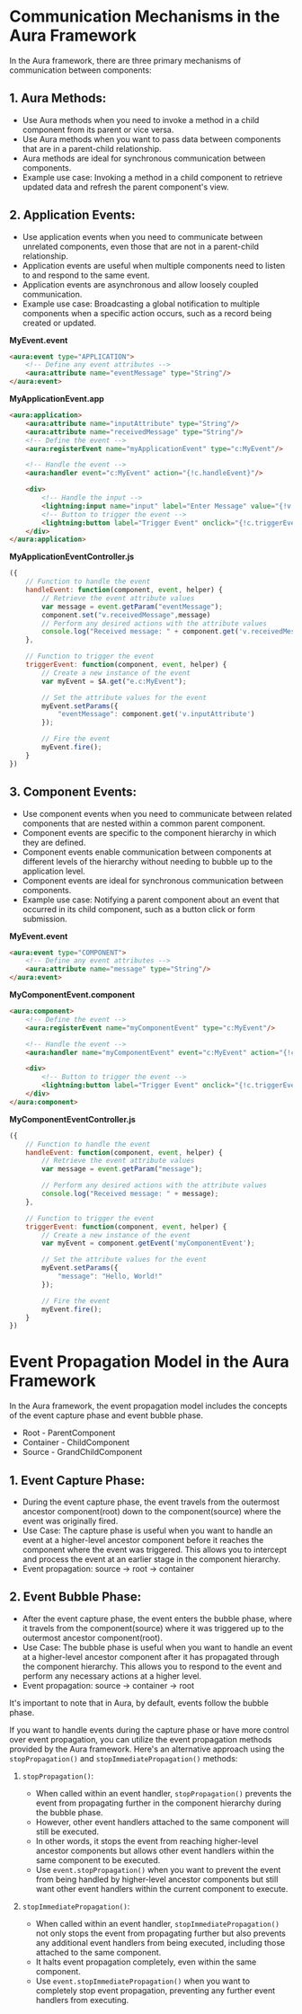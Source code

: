 # Communication Mechanisms in the Aura Framework
In the Aura framework, there are three primary mechanisms of communication between components: 

## 1. Aura Methods:
   - Use Aura methods when you need to invoke a method in a child component from its parent or vice versa.
   - Use Aura methods when you want to pass data between components that are in a parent-child relationship.
   - Aura methods are ideal for synchronous communication between components.
   - Example use case: Invoking a method in a child component to retrieve updated data and refresh the parent component's view.

## 2. Application Events:
   - Use application events when you need to communicate between unrelated components, even those that are not in a parent-child relationship.
   - Application events are useful when multiple components need to listen to and respond to the same event.
   - Application events are asynchronous and allow loosely coupled communication.
   - Example use case: Broadcasting a global notification to multiple components when a specific action occurs, such as a record being created or updated.

**MyEvent.event**
```html
<aura:event type="APPLICATION">
    <!-- Define any event attributes -->
    <aura:attribute name="eventMessage" type="String"/>
</aura:event>
```
**MyApplicationEvent.app**
```html
<aura:application>
    <aura:attribute name="inputAttribute" type="String"/>
    <aura:attribute name="receivedMessage" type="String"/>
    <!-- Define the event -->
    <aura:registerEvent name="myApplicationEvent" type="c:MyEvent"/>

    <!-- Handle the event -->
    <aura:handler event="c:MyEvent" action="{!c.handleEvent}"/>

    <div>
        <!-- Handle the input -->
        <lightning:input name="input" label="Enter Message" value="{!v.inputAttribute}"/>
        <!-- Button to trigger the event -->
        <lightning:button label="Trigger Event" onclick="{!c.triggerEvent}"/>
    </div>
</aura:application>
```
**MyApplicationEventController.js**
```javascript
({
    // Function to handle the event
    handleEvent: function(component, event, helper) {
        // Retrieve the event attribute values
        var message = event.getParam("eventMessage");
        component.set("v.receivedMessage",message)
        // Perform any desired actions with the attribute values
        console.log("Received message: " + component.get('v.receivedMessage'));
    },

    // Function to trigger the event
    triggerEvent: function(component, event, helper) {
        // Create a new instance of the event
        var myEvent = $A.get("e.c:MyEvent");

        // Set the attribute values for the event
        myEvent.setParams({
            "eventMessage": component.get('v.inputAttribute')
        });

        // Fire the event
        myEvent.fire();
    }
})
```

## 3. Component Events:
   - Use component events when you need to communicate between related components that are nested within a common parent component.
   - Component events are specific to the component hierarchy in which they are defined.
   - Component events enable communication between components at different levels of the hierarchy without needing to bubble up to the application level.
   - Component events are ideal for synchronous communication between components.
   - Example use case: Notifying a parent component about an event that occurred in its child component, such as a button click or form submission.

**MyEvent.event**
```html
<aura:event type="COMPONENT">
    <!-- Define any event attributes -->
    <aura:attribute name="message" type="String"/>
</aura:event>
```

**MyComponentEvent.component**
```html
<aura:component>
    <!-- Define the event -->
    <aura:registerEvent name="myComponentEvent" type="c:MyEvent"/>

    <!-- Handle the event -->
    <aura:handler name="myComponentEvent" event="c:MyEvent" action="{!c.handleEvent}"/>

    <div>
        <!-- Button to trigger the event -->
        <lightning:button label="Trigger Event" onclick="{!c.triggerEvent}"/>
    </div>
</aura:component>
```

**MyComponentEventController.js**
```javascript
({
    // Function to handle the event
    handleEvent: function(component, event, helper) {
        // Retrieve the event attribute values
        var message = event.getParam("message");

        // Perform any desired actions with the attribute values
        console.log("Received message: " + message);
    },

    // Function to trigger the event
    triggerEvent: function(component, event, helper) {
        // Create a new instance of the event
        var myEvent = component.getEvent('myComponentEvent');

        // Set the attribute values for the event
        myEvent.setParams({
            "message": "Hello, World!"
        });

        // Fire the event
        myEvent.fire();
    }
})
```

# Event Propagation Model in the Aura Framework

In the Aura framework, the event propagation model includes the concepts of the event capture phase and event bubble phase.

- Root - ParentComponent
- Container - ChildComponent
- Source - GrandChildComponent

## 1. Event Capture Phase:
   - During the event capture phase, the event travels from the outermost ancestor component(root) down to the component(source) where the event was originally fired.
   - Use Case: The capture phase is useful when you want to handle an event at a higher-level ancestor component before it reaches the component where the event was triggered. This allows you to intercept and process the event at an earlier stage in the component hierarchy.
   - Event propagation: source -> root -> container

## 2. Event Bubble Phase:
   - After the event capture phase, the event enters the bubble phase, where it travels from the component(source) where it was triggered up to the outermost ancestor component(root).
   - Use Case: The bubble phase is useful when you want to handle an event at a higher-level ancestor component after it has propagated through the component hierarchy. This allows you to respond to the event and perform any necessary actions at a higher level.
   - Event propagation: source -> container -> root

It's important to note that in Aura, by default, events follow the bubble phase.

If you want to handle events during the capture phase or have more control over event propagation, you can utilize the event propagation methods provided by the Aura framework. Here's an alternative approach using the `stopPropagation()` and `stopImmediatePropagation()` methods:

1. `stopPropagation()`:
   - When called within an event handler, `stopPropagation()` prevents the event from propagating further in the component hierarchy during the bubble phase.
   - However, other event handlers attached to the same component will still be executed.
   - In other words, it stops the event from reaching higher-level ancestor components but allows other event handlers within the same component to be executed.
   - Use `event.stopPropagation()` when you want to prevent the event from being handled by higher-level ancestor components but still want other event handlers within the current component to execute.

2. `stopImmediatePropagation()`:
   - When called within an event handler, `stopImmediatePropagation()` not only stops the event from propagating further but also prevents any additional event handlers from being executed, including those attached to the same component.
   - It halts event propagation completely, even within the same component.
   - Use `event.stopImmediatePropagation()` when you want to completely stop event propagation, preventing any further event handlers from executing.
